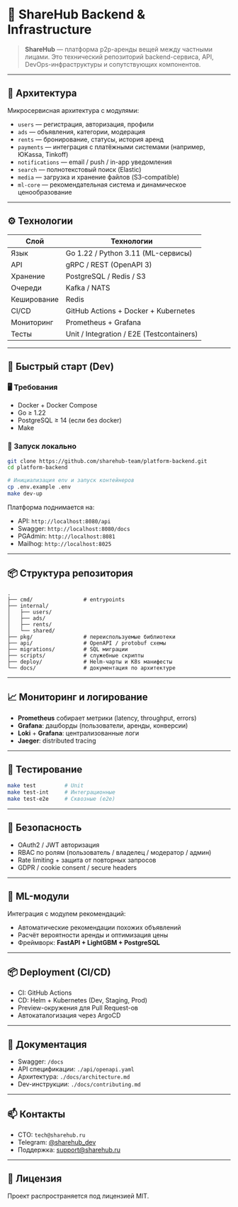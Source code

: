 # 🚀 ShareHub Backend & Infrastructure

> **ShareHub** — платформа p2p-аренды вещей между частными лицами. Это технический репозиторий backend-сервиса, API, DevOps-инфраструктуры и сопутствующих компонентов.

---

## 🧱 Архитектура

Микросервисная архитектура с модулями:

- `users` — регистрация, авторизация, профили
- `ads` — объявления, категории, модерация
- `rents` — бронирование, статусы, история аренд
- `payments` — интеграция с платёжными системами (например, ЮKassa, Tinkoff)
- `notifications` — email / push / in-app уведомления
- `search` — полнотекстовый поиск (Elastic)
- `media` — загрузка и хранение файлов (S3-compatible)
- `ml-core` — рекомендательная система и динамическое ценообразование

---

## ⚙️ Технологии

| Слой | Технологии |
|------|------------|
| Язык | Go 1.22 / Python 3.11 (ML-сервисы) |
| API | gRPC / REST (OpenAPI 3) |
| Хранение | PostgreSQL / Redis / S3 |
| Очереди | Kafka / NATS |
| Кеширование | Redis |
| CI/CD | GitHub Actions + Docker + Kubernetes |
| Мониторинг | Prometheus + Grafana |
| Тесты | Unit / Integration / E2E (Testcontainers) |

---

## 🚀 Быстрый старт (Dev)

### 🖥 Требования

- Docker + Docker Compose
- Go ≥ 1.22
- PostgreSQL ≥ 14 (если без docker)
- Make

### 🔧 Запуск локально

```bash
git clone https://github.com/sharehub-team/platform-backend.git
cd platform-backend

# Инициализация env и запуск контейнеров
cp .env.example .env
make dev-up
````

Платформа поднимается на:

* API: `http://localhost:8080/api`
* Swagger: `http://localhost:8080/docs`
* PGAdmin: `http://localhost:8081`
* Mailhog: `http://localhost:8025`

---

## 📦 Структура репозитория

```
.
├── cmd/                # entrypoints
├── internal/
│   ├── users/
│   ├── ads/
│   ├── rents/
│   └── shared/
├── pkg/                # переиспользуемые библиотеки
├── api/                # OpenAPI / protobuf схемы
├── migrations/         # SQL миграции
├── scripts/            # служебные скрипты
├── deploy/             # Helm-чарты и K8s манифесты
└── docs/               # документация по архитектуре
```

---

## 📈 Мониторинг и логирование

* **Prometheus** собирает метрики (latency, throughput, errors)
* **Grafana**: дашборды (пользователи, аренды, конверсии)
* **Loki** + **Grafana**: централизованные логи
* **Jaeger**: distributed tracing

---

## 🧪 Тестирование

```bash
make test         # Unit
make test-int     # Интеграционные
make test-e2e     # Сквозные (e2e)
```

---

## 🔐 Безопасность

* OAuth2 / JWT авторизация
* RBAC по ролям (пользователь / владелец / модератор / админ)
* Rate limiting + защита от повторных запросов
* GDPR / cookie consent / secure headers

---

## 🧠 ML-модули

Интеграция с модулем рекомендаций:

* Автоматические рекомендации похожих объявлений
* Расчёт вероятности аренды и оптимизация цены
* Фреймворк: **FastAPI + LightGBM + PostgreSQL**

---

## 📦 Deployment (CI/CD)

* CI: GitHub Actions
* CD: Helm + Kubernetes (Dev, Staging, Prod)
* Preview-окружения для Pull Request-ов
* Автокаталогизация через ArgoCD

---

## 💬 Документация

* Swagger: `/docs`
* API спецификации: `./api/openapi.yaml`
* Архитектура: `./docs/architecture.md`
* Dev-инструкции: `./docs/contributing.md`

---

## 📫 Контакты

* CTO: `tech@sharehub.ru`
* Telegram: [@sharehub\_dev](https://t.me/sharehub_dev)
* Поддержка: [support@sharehub.ru](mailto:support@sharehub.ru)

---

## 📝 Лицензия

Проект распространяется под лицензией MIT.